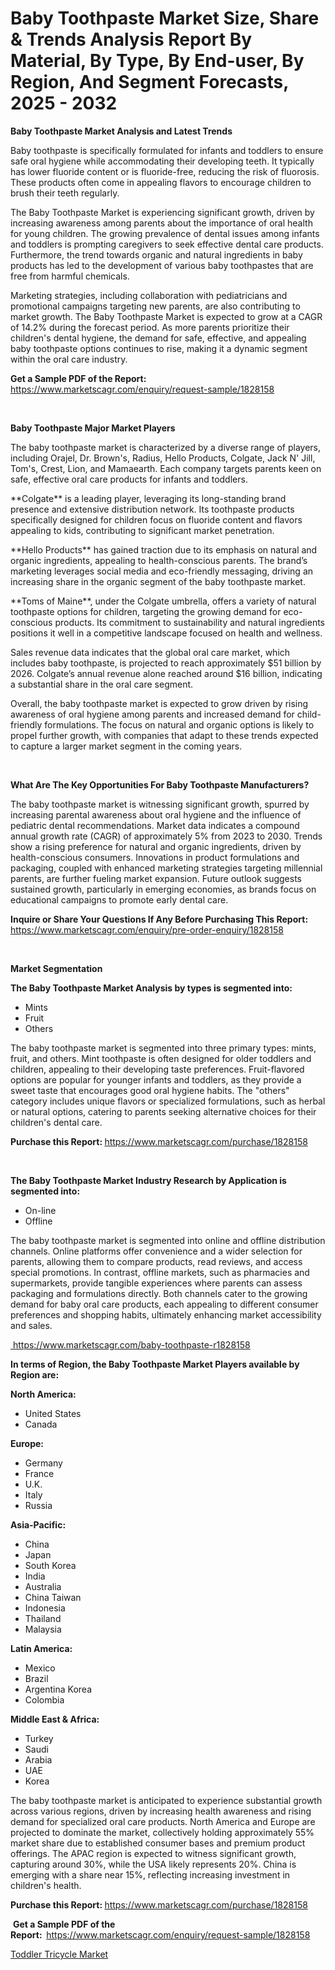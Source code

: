 <p><h1>Baby Toothpaste Market Size, Share & Trends Analysis Report By Material, By Type, By End-user, By Region, And Segment Forecasts, 2025 - 2032</h1></p><p><strong>Baby Toothpaste Market Analysis and Latest Trends</strong></p>
<p><p>Baby toothpaste is specifically formulated for infants and toddlers to ensure safe oral hygiene while accommodating their developing teeth. It typically has lower fluoride content or is fluoride-free, reducing the risk of fluorosis. These products often come in appealing flavors to encourage children to brush their teeth regularly.</p><p>The Baby Toothpaste Market is experiencing significant growth, driven by increasing awareness among parents about the importance of oral health for young children. The growing prevalence of dental issues among infants and toddlers is prompting caregivers to seek effective dental care products. Furthermore, the trend towards organic and natural ingredients in baby products has led to the development of various baby toothpastes that are free from harmful chemicals.</p><p>Marketing strategies, including collaboration with pediatricians and promotional campaigns targeting new parents, are also contributing to market growth. The Baby Toothpaste Market is expected to grow at a CAGR of 14.2% during the forecast period. As more parents prioritize their children's dental hygiene, the demand for safe, effective, and appealing baby toothpaste options continues to rise, making it a dynamic segment within the oral care industry.</p></p>
<p><strong>Get a Sample PDF of the Report:&nbsp;</strong> <a href="https://www.marketscagr.com/enquiry/request-sample/1828158?utm_campaign=2342&utm_medium=2&utm_source=Github&utm_content=ia&utm_term=09022025&utm_id=baby-toothpaste">https://www.marketscagr.com/enquiry/request-sample/1828158</a></p>
<p>&nbsp;</p>
<p><strong>Baby Toothpaste Major Market Players</strong></p>
<p><p>The baby toothpaste market is characterized by a diverse range of players, including Orajel, Dr. Brown's, Radius, Hello Products, Colgate, Jack N' Jill, Tom's, Crest, Lion, and Mamaearth. Each company targets parents keen on safe, effective oral care products for infants and toddlers.</p><p>**Colgate** is a leading player, leveraging its long-standing brand presence and extensive distribution network. Its toothpaste products specifically designed for children focus on fluoride content and flavors appealing to kids, contributing to significant market penetration.</p><p>**Hello Products** has gained traction due to its emphasis on natural and organic ingredients, appealing to health-conscious parents. The brand’s marketing leverages social media and eco-friendly messaging, driving an increasing share in the organic segment of the baby toothpaste market.</p><p>**Toms of Maine**, under the Colgate umbrella, offers a variety of natural toothpaste options for children, targeting the growing demand for eco-conscious products. Its commitment to sustainability and natural ingredients positions it well in a competitive landscape focused on health and wellness.</p><p>Sales revenue data indicates that the global oral care market, which includes baby toothpaste, is projected to reach approximately $51 billion by 2026. Colgate’s annual revenue alone reached around $16 billion, indicating a substantial share in the oral care segment.</p><p>Overall, the baby toothpaste market is expected to grow driven by rising awareness of oral hygiene among parents and increased demand for child-friendly formulations. The focus on natural and organic options is likely to propel further growth, with companies that adapt to these trends expected to capture a larger market segment in the coming years.</p></p>
<p>&nbsp;</p>
<p><strong>What Are The Key Opportunities For Baby Toothpaste Manufacturers?</strong></p>
<p><p>The baby toothpaste market is witnessing significant growth, spurred by increasing parental awareness about oral hygiene and the influence of pediatric dental recommendations. Market data indicates a compound annual growth rate (CAGR) of approximately 5% from 2023 to 2030. Trends show a rising preference for natural and organic ingredients, driven by health-conscious consumers. Innovations in product formulations and packaging, coupled with enhanced marketing strategies targeting millennial parents, are further fueling market expansion. Future outlook suggests sustained growth, particularly in emerging economies, as brands focus on educational campaigns to promote early dental care.</p></p>
<p><strong>Inquire or Share Your Questions If Any Before Purchasing This Report:</strong> <a href="https://www.marketscagr.com/enquiry/pre-order-enquiry/1828158?utm_campaign=2342&utm_medium=2&utm_source=Github&utm_content=ia&utm_term=09022025&utm_id=baby-toothpaste">https://www.marketscagr.com/enquiry/pre-order-enquiry/1828158</a></p>
<p>&nbsp;</p>
<p><strong>Market Segmentation</strong></p>
<p><strong>The Baby Toothpaste Market Analysis by types is segmented into:</strong></p>
<p><ul><li>Mints</li><li>Fruit</li><li>Others</li></ul></p>
<p><p>The baby toothpaste market is segmented into three primary types: mints, fruit, and others. Mint toothpaste is often designed for older toddlers and children, appealing to their developing taste preferences. Fruit-flavored options are popular for younger infants and toddlers, as they provide a sweet taste that encourages good oral hygiene habits. The "others" category includes unique flavors or specialized formulations, such as herbal or natural options, catering to parents seeking alternative choices for their children's dental care.</p></p>
<p><strong>Purchase this Report:&nbsp;</strong><a href="https://www.marketscagr.com/purchase/1828158?utm_campaign=2342&utm_medium=2&utm_source=Github&utm_content=ia&utm_term=09022025&utm_id=baby-toothpaste">https://www.marketscagr.com/purchase/1828158</a></p>
<p>&nbsp;</p>
<p><strong>The Baby Toothpaste Market Industry Research by Application is segmented into:</strong></p>
<p><ul><li>On-line</li><li>Offline</li></ul></p>
<p><p>The baby toothpaste market is segmented into online and offline distribution channels. Online platforms offer convenience and a wider selection for parents, allowing them to compare products, read reviews, and access special promotions. In contrast, offline markets, such as pharmacies and supermarkets, provide tangible experiences where parents can assess packaging and formulations directly. Both channels cater to the growing demand for baby oral care products, each appealing to different consumer preferences and shopping habits, ultimately enhancing market accessibility and sales.</p></p>
<p><a href="https://www.marketscagr.com/baby-toothpaste-r1828158?utm_campaign=2342&utm_medium=2&utm_source=Github&utm_content=ia&utm_term=09022025&utm_id=baby-toothpaste">&nbsp;https://www.marketscagr.com/baby-toothpaste-r1828158</a></p>
<p><strong>In terms of Region, the Baby Toothpaste Market Players available by Region are:</strong></p>
<p>
    <p> <strong> North America: </strong>
        <ul>
            <li>United States</li>
            <li>Canada</li>
        </ul>
        </p> 
    <p> <strong> Europe: </strong>
        <ul>
            <li>Germany</li>
            <li>France</li>
            <li>U.K.</li>
            <li>Italy</li>
            <li>Russia</li>
        </ul>
        </p> 
    <p> <strong> Asia-Pacific: </strong>
        <ul>
            <li>China</li>
            <li>Japan</li>
            <li>South Korea</li>
            <li>India</li>
            <li>Australia</li>
            <li>China Taiwan</li>
            <li>Indonesia</li>
            <li>Thailand</li>
            <li>Malaysia</li>
        </ul>
        </p> 
    <p> <strong> Latin America: </strong>
        <ul>
            <li>Mexico</li>
            <li>Brazil</li>
            <li>Argentina Korea</li>
            <li>Colombia</li>
        </ul>
        </p> 
    <p> <strong> Middle East & Africa: </strong>
        <ul>
            <li>Turkey</li>
            <li>Saudi</li>
            <li>Arabia</li>
            <li>UAE</li>
            <li>Korea</li>
        </ul>
    </p>
    </p>
<p><p>The baby toothpaste market is anticipated to experience substantial growth across various regions, driven by increasing health awareness and rising demand for specialized oral care products. North America and Europe are projected to dominate the market, collectively holding approximately 55% market share due to established consumer bases and premium product offerings. The APAC region is expected to witness significant growth, capturing around 30%, while the USA likely represents 20%. China is emerging with a share near 15%, reflecting increasing investment in children's health.</p></p>
<p><strong>Purchase this Report: </strong><a href="https://www.marketscagr.com/purchase/1828158?utm_campaign=2342&utm_medium=2&utm_source=Github&utm_content=ia&utm_term=09022025&utm_id=baby-toothpaste">https://www.marketscagr.com/purchase/1828158</a></p>
<p>&nbsp;<strong>Get a Sample PDF of the Report:&nbsp;&nbsp;</strong><a href="https://www.marketscagr.com/enquiry/request-sample/1828158?utm_campaign=2342&utm_medium=2&utm_source=Github&utm_content=ia&utm_term=09022025&utm_id=baby-toothpaste">https://www.marketscagr.com/enquiry/request-sample/1828158</a></p>
<p><strong></strong></p>
<p><p><a href="https://github.com/phephezxnf/Market-Research-Report-List-1/blob/main/toddler-tricycle-market.md?utm_campaign=2342&utm_medium=2&utm_source=Github&utm_content=ia&utm_term=09022025&utm_id=baby-toothpaste">Toddler Tricycle Market</a></p></p>